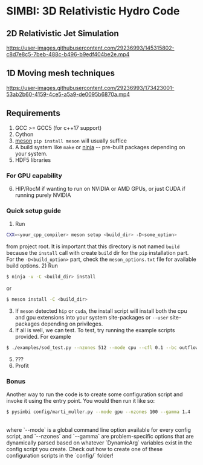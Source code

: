 # SIMBI: 3D Relativistic Hydro Code

## 2D Relativistic Jet Simulation
https://user-images.githubusercontent.com/29236993/145315802-c8d7e8c5-7beb-488c-b496-b9edf404be2e.mp4

## 1D Moving mesh techniques
https://user-images.githubusercontent.com/29236993/173423001-53ab2b60-4159-4ce5-a5a9-de0095b6870a.mp4


## Requirements 
1) GCC >= GCC5 (for c++17 support)
2) Cython 
3) [meson](https://mesonbuild.com/Getting-meson.html) `pip install meson` will usually suffice
4) A build system like `make` or [ninja](https://github.com/ninja-build/ninja/wiki/Pre-built-Ninja-packages) -- pre-built packages depending on your system.
5) HDF5 libraries
### For GPU capability
6) HIP/RocM if wanting to run on NVIDIA or AMD GPUs, or just CUDA if running purely NVIDIA


### Quick setup guide
1) Run 
```bash 
CXX=<your_cpp_compiler> meson setup <build_dir> -D<some_option>
``` 
from project root. It is important that this directory is not named `build` because the `install` call with create `build` dir for the `pip` installation part. 
For the `-D<build_option>` part, check the `meson_options.txt` file for available build options. 
2) Run 
```bash 
$ ninja -v -C <build_dir> install
``` 
or  
```bash 
$ meson install -C <build_dir>
```
3) If `meson` detected `hip` or `cuda`, the install script will install both the cpu and gpu extensions into your system site-packages or `--user` site-packages depending on privileges.  
4) If all is well, we can test. To test, try running the example scripts provided. For example<br>
 ```bash
 $ ./examples/sod_test.py --nzones 512 --mode cpu --cfl 0.1 --bc outflow --tend 0.2
``` 
5) ???
6) Profit

### Bonus
Another way to run the code is to create some configuration script and invoke it using the entry point. You would then run it like so:<br>
```bash
$ pysimbi config/marti_muller.py --mode gpu --nzones 100 --gamma 1.4 
```
<br>
where `--mode` is a global command line option available for every config script, and `--nzones` and `--gamma` are problem-specific options that are dynamically parsed based on whatever `DynamicArg` variables exist in the config script you create.
Check out how to create one of these configuration scripts in the `config/` folder!